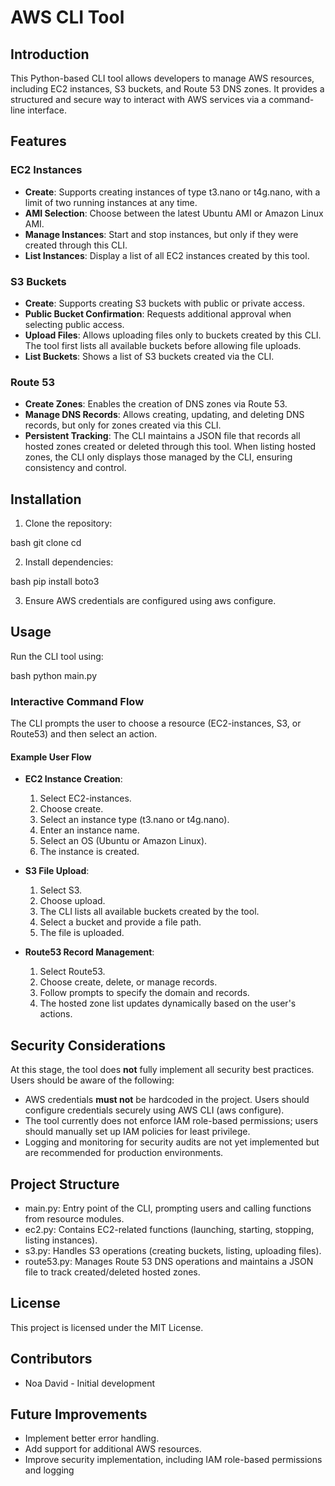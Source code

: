 # AWS CLI Tool

## Introduction

This Python-based CLI tool allows developers to manage AWS resources, including EC2 instances, S3 buckets, and Route 53 DNS zones. It provides a structured and secure way to interact with AWS services via a command-line interface.

## Features

### EC2 Instances

- **Create**: Supports creating instances of type t3.nano or t4g.nano, with a limit of two running instances at any time.
- **AMI Selection**: Choose between the latest Ubuntu AMI or Amazon Linux AMI.
- **Manage Instances**: Start and stop instances, but only if they were created through this CLI.
- **List Instances**: Display a list of all EC2 instances created by this tool.

### S3 Buckets

- **Create**: Supports creating S3 buckets with public or private access.
- **Public Bucket Confirmation**: Requests additional approval when selecting public access.
- **Upload Files**: Allows uploading files only to buckets created by this CLI. The tool first lists all available buckets before allowing file uploads.
- **List Buckets**: Shows a list of S3 buckets created via the CLI.

### Route 53

- **Create Zones**: Enables the creation of DNS zones via Route 53.
- **Manage DNS Records**: Allows creating, updating, and deleting DNS records, but only for zones created via this CLI.
- **Persistent Tracking**: The CLI maintains a JSON file that records all hosted zones created or deleted through this tool. When listing hosted zones, the CLI only displays those managed by the CLI, ensuring consistency and control.

## Installation

1. Clone the repository:
   
bash
   git clone <repository-url>
   cd <repository-folder>

2. Install dependencies:
   
bash
   pip install boto3

3. Ensure AWS credentials are configured using aws configure.

## Usage

Run the CLI tool using:

bash
python main.py


### Interactive Command Flow

The CLI prompts the user to choose a resource (EC2-instances, S3, or Route53) and then select an action.

#### Example User Flow

- **EC2 Instance Creation**:

  1. Select EC2-instances.
  2. Choose create.
  3. Select an instance type (t3.nano or t4g.nano).
  4. Enter an instance name.
  5. Select an OS (Ubuntu or Amazon Linux).
  6. The instance is created.

- **S3 File Upload**:

  1. Select S3.
  2. Choose upload.
  3. The CLI lists all available buckets created by the tool.
  4. Select a bucket and provide a file path.
  5. The file is uploaded.

- **Route53 Record Management**:

  1. Select Route53.
  2. Choose create, delete, or manage records.
  3. Follow prompts to specify the domain and records.
  4. The hosted zone list updates dynamically based on the user's actions.

## Security Considerations

At this stage, the tool does **not** fully implement all security best practices. Users should be aware of the following:

- AWS credentials **must not** be hardcoded in the project. Users should configure credentials securely using AWS CLI (aws configure).
- The tool currently does not enforce IAM role-based permissions; users should manually set up IAM policies for least privilege.
- Logging and monitoring for security audits are not yet implemented but are recommended for production environments.

## Project Structure

- main.py: Entry point of the CLI, prompting users and calling functions from resource modules.
- ec2.py: Contains EC2-related functions (launching, starting, stopping, listing instances).
- s3.py: Handles S3 operations (creating buckets, listing, uploading files).
- route53.py: Manages Route 53 DNS operations and maintains a JSON file to track created/deleted hosted zones.

## License

This project is licensed under the MIT License.

## Contributors

- Noa David - Initial development

## Future Improvements

- Implement better error handling.
- Add support for additional AWS resources.
- Improve security implementation, including IAM role-based permissions and logging
